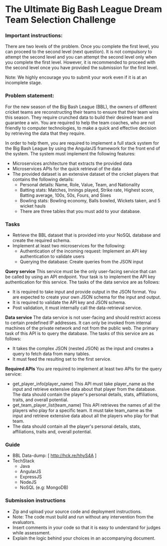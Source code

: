 # The Ultimate Big Bash League Dream Team Selection Challenge 

###  Important instructions:
There are two levels of the problem. Once you complete the first level, you can proceed to the second level (next question). It is not compulsory to attempt the second level and you can attempt the second level only when you complete the first level. However, it is recommended to proceed with the second level once you have provided the submission for the first level.

Note: We highly encourage you to submit your work even if it is at an incomplete stage.

### Problem statement:
For the new season of the Big Bash League (BBL), the owners of different cricket teams are reconstructing their teams to ensure that their team wins this season. They require crunched data to build their desired team and guarantee a win. You are required to help the team coaches, who are not friendly to computer technologies, to make a quick and effective decision by retrieving the data that they require.

In order to help them, you are required to implement a full stack system for the Big Bash League by using the AngularJS framework for the front end of the system. The system must implement the following features:
- Microservices architecture that extracts the provided data  
- Microservices APIs for the quick retrieval of the data
- The provided dataset is an extensive dataset of the cricket players that contains the following details:
	- Personal details: Name, Role, Value, Team, and Nationality
	- Batting stats: Matches, Innings played, Strike rate, Highest score, Batting average, 100s, 50s, Fours, and Sixes
	- Bowling stats: Bowling economy, Balls bowled, Wickets taken, and 5 wicket hauls
	- There are three tables that you must add to your database.

### Tasks
- Retrieve the BBL dataset that is provided into your NoSQL database and create the required schema.
- Implement at least two microservices for the following:
	- Authentication of the incoming request: Implement an API key authentication to validate users
	- Querying the database: Create queries from the JSON input

**Query service**
This service must be the only user-facing service that can be called by using an API endpoint. Your task is to implement the API key authentication for this service. The tasks of the data service are as follows:
- It is required to take input and provide output in the JSON format. You are expected to create your own JSON schema for the input and output.
- It is required to validate the API key and JSON schema.
- Post validation, it must internally call the data-retrieval service.

**Data service**
The data service is not user-facing and should restrict access to certain predefined IP addresses. It can only be invoked from internal machines of the private network and not from the public web. The primary task of this API is to query the database. The tasks of this service are as follows:
- It takes the complex JSON (nested JSON) as the input and creates a query to fetch data from many tables.
- It must feed the resulting set to the first service.

**Required APIs**
You are required to implement at least two APIs for the query service:
- get_player_info(player_name)
This API must take player_name as the input and retrieve extensive data about that player from the database.
The data should contain the player's personal details, stats, affiliations, traits, and overall potential.
- get_team_player_list(team_name)
This API retrieves the names of all the players who play for a specific team.
It must take team_name as the input and retrieve extensive data about all the players who play for that team.  
- The data should contain all the player's personal details, stats, affiliations, traits and, overall potential.

### Guide
- BBL Data-dump: [ http://hck.re/hhyS4A ]
- TechStack
  - Java
  - AngularJS
  - ExpressJS
  - NodeJS
  - NoSQL (e.g: MongoDB)

### Submission instructions
- Zip and upload your source code and deployment instructions.
- Note: The code must build and run without any intervention from the evaluators.
- Insert comments in your code so that it is easy to understand for judges while assessment.
- Explain the logic behind your choices in an accompanying document.

